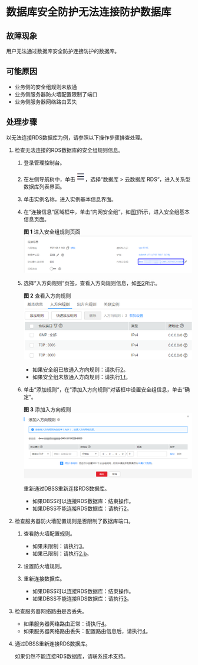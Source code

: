 # 数据库安全防护无法连接防护数据库<a name="ZH-CN_TOPIC_0173402781"></a>

## 故障现象<a name="section4597163713358"></a>

用户无法通过数据库安全防护连接防护的数据库。

## 可能原因<a name="section12392122314367"></a>

-   业务侧的安全组规则未放通
-   业务侧服务器防火墙配置限制了端口
-   业务侧服务器网络路由丢失

## 处理步骤<a name="section162105381105"></a>

以无法连接RDS数据库为例，请参照以下操作步骤排查处理。

1.  检查无法连接的RDS数据库的安全组规则信息。
    1.  登录管理控制台。
    2.  在左侧导航树中，单击![](figures/服务列表-66.png)，选择“数据库  \>  云数据库 RDS“，进入关系型数据库列表界面。
    3.  单击实例名称，进入实例基本信息界面。
    4.  在“连接信息“区域框中，单击“内网安全组“，如[图1](#fig9469162203513)所示，进入安全组基本信息页面。

        **图 1**  进入安全组规则页面<a name="fig9469162203513"></a>  
        ![](figures/进入安全组规则页面.png "进入安全组规则页面")

    5.  选择“入方向规则“页签，查看入方向规则信息，如[图2](#fig1443325713422)所示。

        **图 2**  查看入方向规则<a name="fig1443325713422"></a>  
        ![](figures/查看入方向规则.png "查看入方向规则")

        -   如果安全组已放通入方向规则：请执行[2](#li16836152112010)。
        -   如果安全组未放通入方向规则：请执行[1.f](#li2272035174313)。

    6.  <a name="li2272035174313"></a>单击“添加规则“，在“添加入方向规则“对话框中设置安全组信息，单击“确定“。

        **图 3**  添加入方向规则<a name="fig770418355516"></a>  
        ![](figures/添加入方向规则.png "添加入方向规则")

        重新通过DBSS重新连接RDS数据库。

        -   如果DBSS可以连接RDS数据库：结束操作。
        -   如果DBSS不能连接RDS数据库：请执行[2](#li16836152112010)。

2.  <a name="li16836152112010"></a>检查服务器防火墙配置规则是否限制了数据库端口。
    1.  查看防火墙配置规则。
        -   如果未限制：请执行[3](#li863164218585)。
        -   如果已限制：请执行[2.b](#li18392488221)。

    2.  <a name="li18392488221"></a>设置防火墙规则。
    3.  重新连接数据库。
        -   如果DBSS可以连接RDS数据库：结束操作。
        -   如果DBSS不能连接RDS数据库：请执行[3](#li863164218585)。

3.  <a name="li863164218585"></a>检查服务器网络路由是否丢失。
    -   如果服务器网络路由正常：请执行[4](#li03311142161815)。
    -   如果服务器网络路由丢失：配置路由信息后，请执行[4](#li03311142161815)。

4.  <a name="li03311142161815"></a>通过DBSS重新连接RDS数据库。

    如果仍然不能连接RDS数据库，请联系技术支持。


